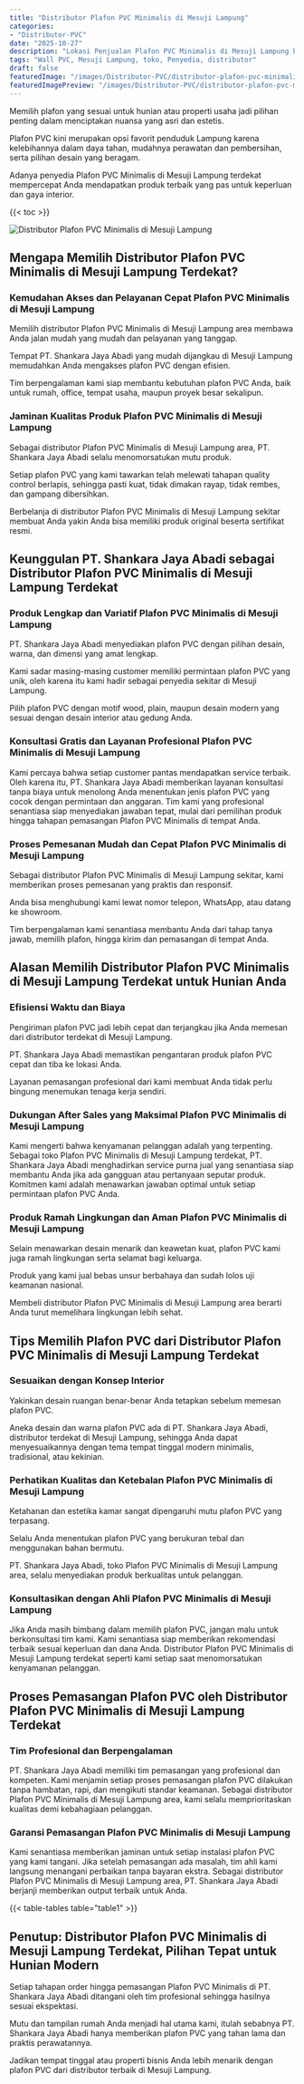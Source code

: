 ```yaml
---
title: "Distributor Plafon PVC Minimalis di Mesuji Lampung"
categories:
- "Distributor-PVC"
date: "2025-10-27"
description: "Lokasi Penjualan Plafon PVC Minimalis di Mesuji Lampung bagi tempat tinggal, office, serta gerai. Material berkualitas, pilihan motif, variasi warna menarik, beserta layanan penempatan dikerjakan oleh tenaga ahli ahli dan garansi resmi!|Layanan penyediaan Plafon PVC Minimalis di Mesuji Lampung bagi keperluan rumah, office, atau ritel, beserta material unggulan dan pemasangan oleh teknisi berpengalaman serta garansi resmi.|Alternatif Plafon PVC Minimalis di Mesuji Lampung yang terbukti untuk hunian, kantor, dan ritel, dengan panel berkualitas dan pemasangan dikerjakan oleh tenaga ahli ahli serta kepastian resmi.|Penjualan Plafon PVC Minimalis di Mesuji Lampung bagi hunian, perkantoran, dan ritel, beserta material unggulan dan pemasangan oleh teknisi berpengalaman, disertai dengan kepastian resmi.}"
tags: "Wall PVC, Mesuji Lampung, toko, Penyedia, distributor"
draft: false
featuredImage: "/images/Distributor-PVC/distributor-plafon-pvc-minimalis-di-mesuji-lampung.png"
featuredImagePreview: "/images/Distributor-PVC/distributor-plafon-pvc-minimalis-di-mesuji-lampung.png"
---
```


Memilih plafon yang sesuai untuk hunian atau properti usaha jadi pilihan penting dalam menciptakan nuansa yang asri dan estetis.

Plafon PVC kini merupakan opsi favorit penduduk Lampung karena kelebihannya dalam daya tahan, mudahnya perawatan dan pembersihan, serta pilihan desain yang beragam.

Adanya penyedia Plafon PVC Minimalis di Mesuji Lampung terdekat mempercepat Anda mendapatkan produk terbaik yang pas untuk keperluan dan gaya interior.

{{< toc >}}

![Distributor Plafon PVC Minimalis di Mesuji Lampung](/images/Distributor-PVC/Distributor-Plafon-PVC-Minimalis-di-Mesuji-Lampung.png)

## Mengapa Memilih Distributor Plafon PVC Minimalis di Mesuji Lampung Terdekat?

### Kemudahan Akses dan Pelayanan Cepat Plafon PVC Minimalis di Mesuji Lampung

Memilih distributor Plafon PVC Minimalis di Mesuji Lampung area membawa Anda jalan mudah yang mudah dan pelayanan yang tanggap.

Tempat PT. Shankara Jaya Abadi yang mudah dijangkau di Mesuji Lampung memudahkan Anda mengakses plafon PVC dengan efisien.

Tim berpengalaman kami siap membantu kebutuhan plafon PVC Anda, baik untuk rumah, office, tempat usaha, maupun proyek besar sekalipun.

### Jaminan Kualitas Produk Plafon PVC Minimalis di Mesuji Lampung

Sebagai distributor Plafon PVC Minimalis di Mesuji Lampung area, PT. Shankara Jaya Abadi selalu menomorsatukan mutu produk.

Setiap plafon PVC yang kami tawarkan telah melewati tahapan quality control berlapis, sehingga pasti kuat, tidak dimakan rayap, tidak rembes, dan gampang dibersihkan.

Berbelanja di distributor Plafon PVC Minimalis di Mesuji Lampung sekitar membuat Anda yakin Anda bisa memiliki produk original beserta sertifikat resmi.

## Keunggulan PT. Shankara Jaya Abadi sebagai Distributor Plafon PVC Minimalis di Mesuji Lampung Terdekat

### Produk Lengkap dan Variatif Plafon PVC Minimalis di Mesuji Lampung

PT. Shankara Jaya Abadi menyediakan plafon PVC dengan pilihan desain, warna, dan dimensi yang amat lengkap.

Kami sadar masing-masing customer memiliki permintaan plafon PVC yang unik, oleh karena itu kami hadir sebagai penyedia sekitar di Mesuji Lampung.

Pilih plafon PVC dengan motif wood, plain, maupun desain modern yang sesuai dengan desain interior atau gedung Anda.

### Konsultasi Gratis dan Layanan Profesional Plafon PVC Minimalis di Mesuji Lampung

Kami percaya bahwa setiap customer pantas mendapatkan service terbaik. Oleh karena itu, PT. Shankara Jaya Abadi memberikan layanan konsultasi tanpa biaya untuk menolong Anda menentukan jenis plafon PVC yang cocok dengan permintaan dan anggaran. Tim kami yang profesional senantiasa siap menyediakan jawaban tepat, mulai dari pemilihan produk hingga tahapan pemasangan Plafon PVC Minimalis di tempat Anda.

### Proses Pemesanan Mudah dan Cepat Plafon PVC Minimalis di Mesuji Lampung

Sebagai distributor Plafon PVC Minimalis di Mesuji Lampung sekitar, kami memberikan proses pemesanan yang praktis dan responsif.

Anda bisa menghubungi kami lewat nomor telepon, WhatsApp, atau datang ke showroom.

Tim berpengalaman kami senantiasa membantu Anda dari tahap tanya jawab, memilih plafon, hingga kirim dan pemasangan di tempat Anda.

## Alasan Memilih Distributor Plafon PVC Minimalis di Mesuji Lampung Terdekat untuk Hunian Anda

### Efisiensi Waktu dan Biaya

Pengiriman plafon PVC jadi lebih cepat dan terjangkau jika Anda memesan dari distributor terdekat di Mesuji Lampung.

PT. Shankara Jaya Abadi memastikan pengantaran produk plafon PVC cepat dan tiba ke lokasi Anda.

Layanan pemasangan profesional dari kami membuat Anda tidak perlu bingung menemukan tenaga kerja sendiri.

### Dukungan After Sales yang Maksimal Plafon PVC Minimalis di Mesuji Lampung

Kami mengerti bahwa kenyamanan pelanggan adalah yang terpenting. Sebagai toko Plafon PVC Minimalis di Mesuji Lampung terdekat, PT. Shankara Jaya Abadi menghadirkan service purna jual yang senantiasa siap membantu Anda jika ada gangguan atau pertanyaan seputar produk. Komitmen kami adalah menawarkan jawaban optimal untuk setiap permintaan plafon PVC Anda.

### Produk Ramah Lingkungan dan Aman Plafon PVC Minimalis di Mesuji Lampung

Selain menawarkan desain menarik dan keawetan kuat, plafon PVC kami juga ramah lingkungan serta selamat bagi keluarga.

Produk yang kami jual bebas unsur berbahaya dan sudah lolos uji keamanan nasional.

Membeli distributor Plafon PVC Minimalis di Mesuji Lampung area berarti Anda turut memelihara lingkungan lebih sehat.

## Tips Memilih Plafon PVC dari Distributor Plafon PVC Minimalis di Mesuji Lampung Terdekat

### Sesuaikan dengan Konsep Interior

Yakinkan desain ruangan benar-benar Anda tetapkan sebelum memesan plafon PVC.

Aneka desain dan warna plafon PVC ada di PT. Shankara Jaya Abadi, distributor terdekat di Mesuji Lampung, sehingga Anda dapat menyesuaikannya dengan tema tempat tinggal modern minimalis, tradisional, atau kekinian.

### Perhatikan Kualitas dan Ketebalan Plafon PVC Minimalis di Mesuji Lampung

Ketahanan dan estetika kamar sangat dipengaruhi mutu plafon PVC yang terpasang.

Selalu Anda menentukan plafon PVC yang berukuran tebal dan menggunakan bahan bermutu.

PT. Shankara Jaya Abadi, toko Plafon PVC Minimalis di Mesuji Lampung area, selalu menyediakan produk berkualitas untuk pelanggan.

### Konsultasikan dengan Ahli Plafon PVC Minimalis di Mesuji Lampung

Jika Anda masih bimbang dalam memilih plafon PVC, jangan malu untuk berkonsultasi tim kami. Kami senantiasa siap memberikan rekomendasi terbaik sesuai keperluan dan dana Anda. Distributor Plafon PVC Minimalis di Mesuji Lampung terdekat seperti kami setiap saat menomorsatukan kenyamanan pelanggan.

## Proses Pemasangan Plafon PVC oleh Distributor Plafon PVC Minimalis di Mesuji Lampung Terdekat

### Tim Profesional dan Berpengalaman

PT. Shankara Jaya Abadi memiliki tim pemasangan yang profesional dan kompeten. Kami menjamin setiap proses pemasangan plafon PVC dilakukan tanpa hambatan, rapi, dan mengikuti standar keamanan. Sebagai distributor Plafon PVC Minimalis di Mesuji Lampung area, kami selalu memprioritaskan kualitas demi kebahagiaan pelanggan.

### Garansi Pemasangan Plafon PVC Minimalis di Mesuji Lampung

Kami senantiasa memberikan jaminan untuk setiap instalasi plafon PVC yang kami tangani. Jika setelah pemasangan ada masalah, tim ahli kami langsung menangani perbaikan tanpa bayaran ekstra. Sebagai distributor Plafon PVC Minimalis di Mesuji Lampung area, PT. Shankara Jaya Abadi berjanji memberikan output terbaik untuk Anda.

{{< table-tables table="table1" >}}

## Penutup: Distributor Plafon PVC Minimalis di Mesuji Lampung Terdekat, Pilihan Tepat untuk Hunian Modern

Setiap tahapan order hingga pemasangan Plafon PVC Minimalis di PT. Shankara Jaya Abadi ditangani oleh tim profesional sehingga hasilnya sesuai ekspektasi.

Mutu dan tampilan rumah Anda menjadi hal utama kami, itulah sebabnya PT. Shankara Jaya Abadi hanya memberikan plafon PVC yang tahan lama dan praktis perawatannya.

Jadikan tempat tinggal atau properti bisnis Anda lebih menarik dengan plafon PVC dari distributor terbaik di Mesuji Lampung.
